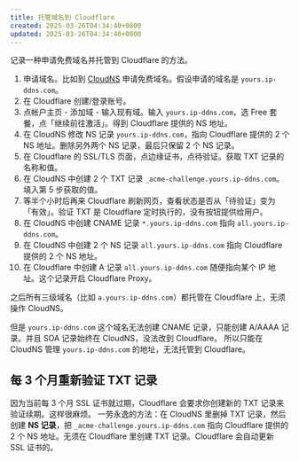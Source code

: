 ```yaml
---
title: 托管域名到 Cloudflare
created: 2025-03-26T04:34:40+0800
updated: 2025-03-26T04:34:40+0800
---
```



记录一种申请免费域名并托管到 Cloudflare 的方法。

1. 申请域名。比如到 [CloudNS](https://www.cloudns.net/) 申请免费域名。假设申请的域名是 `yours.ip-ddns.com`。
2. 在 Cloudflare 创建/登录账号。
3. 点帐户主页 - 添加域 - 输入现有域。输入 `yours.ip-ddns.com`，选 Free 套餐，点「继续前往激活」。得到 Cloudflare 提供的 NS 地址。
4. 在 CloudNS 修改 NS 记录 `yours.ip-ddns.com`，指向 Cloudflare 提供的 2 个 NS 地址。删除另外两个 NS 记录，最后只保留 2 个 NS 记录。
5. 在 Cloudflare 的 SSL/TLS 页面，点边缘证书，点待验证。获取 TXT 记录的名称和值。
6. 在 CloudNS 中创建 2 个 TXT 记录 `_acme-challenge.yours.ip-ddns.com`。填入第 5 步获取的值。
7. 等半个小时后再来 Cloudflare 刷新网页，查看状态是否从「待验证」变为「有效」。验证 TXT 是 Cloudflare 定时执行的，没有按钮提供给用户。
8. 在 CloudNS 中创建 CNAME 记录	`*.yours.ip-ddns.com` 指向 `all.yours.ip-ddns.com`。
9. 在 CloudNS 中创建 2 个 NS 记录 `all.yours.ip-ddns.com` 指向 Cloudflare 提供的 2 个 NS 地址。
10. 在 Cloudflare 中创建 A 记录 `all.yours.ip-ddns.com` 随便指向某个 IP 地址。这个记录开启 Cloudflare Proxy。

之后所有三级域名（比如 `a.yours.ip-ddns.com`）都托管在 Cloudflare 上，无须操作 CloudNS。

但是 `yours.ip-ddns.com` 这个域名无法创建 CNAME 记录，只能创建 A/AAAA 记录。并且 SOA 记录始终在 CloudNS，没法改到 Cloudflare。
所以只能在 CloudNS 管理 `yours.ip-ddns.com` 的地址，无法托管到 Cloudflare。

## 每 3 个月重新验证 TXT 记录

因为当前每 3 个月 SSL 证书就过期，Cloudflare 会要求你创建新的 TXT 记录来验证续期。这样很麻烦。
一劳永逸的方法：在 CloudNS 里删掉 TXT 记录，然后创建 **NS 记录**，把 `_acme-challenge.yours.ip-ddns.com` 指向 Cloudflare 提供的 2 个 NS 地址。无须在 Cloudflare 里创建 TXT 记录。Cloudflare 会自动更新 SSL 证书的。
